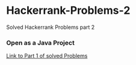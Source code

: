 # Hackerrank-Problems-2
Solved Hackerrank Problems part 2

<h3>Open as a Java Project</h3>
<a href="https://github.com/Satyam175/Hackerrank-Problems">Link to Part 1 of solved Problems</a>
